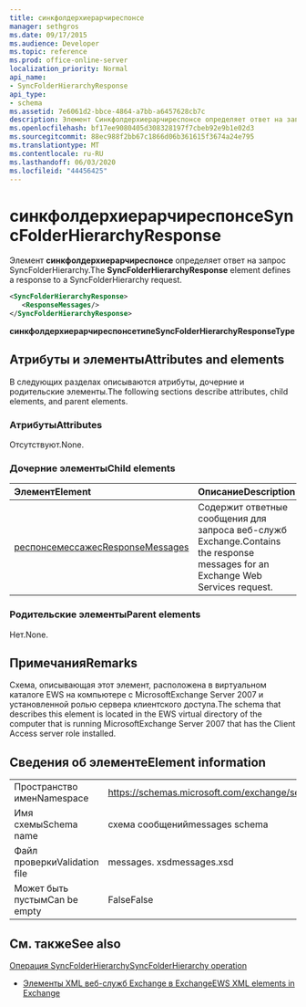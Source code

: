 ```yaml
---
title: синкфолдерхиерарчиреспонсе
manager: sethgros
ms.date: 09/17/2015
ms.audience: Developer
ms.topic: reference
ms.prod: office-online-server
localization_priority: Normal
api_name:
- SyncFolderHierarchyResponse
api_type:
- schema
ms.assetid: 7e6061d2-bbce-4864-a7bb-a6457628cb7c
description: Элемент Синкфолдерхиерарчиреспонсе определяет ответ на запрос SyncFolderHierarchy.
ms.openlocfilehash: bf17ee9080405d308328197f7cbeb92e9b1e02d3
ms.sourcegitcommit: 88ec988f2bb67c1866d06b361615f3674a24e795
ms.translationtype: MT
ms.contentlocale: ru-RU
ms.lasthandoff: 06/03/2020
ms.locfileid: "44456425"
---
```

# <a name="syncfolderhierarchyresponse"></a><span data-ttu-id="2db53-103">синкфолдерхиерарчиреспонсе</span><span class="sxs-lookup"><span data-stu-id="2db53-103">SyncFolderHierarchyResponse</span></span>

<span data-ttu-id="2db53-104">Элемент **синкфолдерхиерарчиреспонсе** определяет ответ на запрос SyncFolderHierarchy.</span><span class="sxs-lookup"><span data-stu-id="2db53-104">The **SyncFolderHierarchyResponse** element defines a response to a SyncFolderHierarchy request.</span></span> 
  
```xml
<SyncFolderHierarchyResponse>
   <ResponseMessages/>
</SyncFolderHierarchyResponse>
```

 <span data-ttu-id="2db53-105">**синкфолдерхиерарчиреспонсетипе**</span><span class="sxs-lookup"><span data-stu-id="2db53-105">**SyncFolderHierarchyResponseType**</span></span>
## <a name="attributes-and-elements"></a><span data-ttu-id="2db53-106">Атрибуты и элементы</span><span class="sxs-lookup"><span data-stu-id="2db53-106">Attributes and elements</span></span>

<span data-ttu-id="2db53-107">В следующих разделах описываются атрибуты, дочерние и родительские элементы.</span><span class="sxs-lookup"><span data-stu-id="2db53-107">The following sections describe attributes, child elements, and parent elements.</span></span>
  
### <a name="attributes"></a><span data-ttu-id="2db53-108">Атрибуты</span><span class="sxs-lookup"><span data-stu-id="2db53-108">Attributes</span></span>

<span data-ttu-id="2db53-109">Отсутствуют.</span><span class="sxs-lookup"><span data-stu-id="2db53-109">None.</span></span>
  
### <a name="child-elements"></a><span data-ttu-id="2db53-110">Дочерние элементы</span><span class="sxs-lookup"><span data-stu-id="2db53-110">Child elements</span></span>

|<span data-ttu-id="2db53-111">**Элемент**</span><span class="sxs-lookup"><span data-stu-id="2db53-111">**Element**</span></span>|<span data-ttu-id="2db53-112">**Описание**</span><span class="sxs-lookup"><span data-stu-id="2db53-112">**Description**</span></span>|
|:-----|:-----|
|[<span data-ttu-id="2db53-113">респонсемессажес</span><span class="sxs-lookup"><span data-stu-id="2db53-113">ResponseMessages</span></span>](responsemessages.md) <br/> |<span data-ttu-id="2db53-114">Содержит ответные сообщения для запроса веб-служб Exchange.</span><span class="sxs-lookup"><span data-stu-id="2db53-114">Contains the response messages for an Exchange Web Services request.</span></span>  <br/> |
   
### <a name="parent-elements"></a><span data-ttu-id="2db53-115">Родительские элементы</span><span class="sxs-lookup"><span data-stu-id="2db53-115">Parent elements</span></span>

<span data-ttu-id="2db53-116">Нет.</span><span class="sxs-lookup"><span data-stu-id="2db53-116">None.</span></span>
  
## <a name="remarks"></a><span data-ttu-id="2db53-117">Примечания</span><span class="sxs-lookup"><span data-stu-id="2db53-117">Remarks</span></span>

<span data-ttu-id="2db53-118">Схема, описывающая этот элемент, расположена в виртуальном каталоге EWS на компьютере с MicrosoftExchange Server 2007 и установленной ролью сервера клиентского доступа.</span><span class="sxs-lookup"><span data-stu-id="2db53-118">The schema that describes this element is located in the EWS virtual directory of the computer that is running MicrosoftExchange Server 2007 that has the Client Access server role installed.</span></span>
  
## <a name="element-information"></a><span data-ttu-id="2db53-119">Сведения об элементе</span><span class="sxs-lookup"><span data-stu-id="2db53-119">Element information</span></span>

|||
|:-----|:-----|
|<span data-ttu-id="2db53-120">Пространство имен</span><span class="sxs-lookup"><span data-stu-id="2db53-120">Namespace</span></span>  <br/> |https://schemas.microsoft.com/exchange/services/2006/messages  <br/> |
|<span data-ttu-id="2db53-121">Имя схемы</span><span class="sxs-lookup"><span data-stu-id="2db53-121">Schema name</span></span>  <br/> |<span data-ttu-id="2db53-122">схема сообщений</span><span class="sxs-lookup"><span data-stu-id="2db53-122">messages schema</span></span>  <br/> |
|<span data-ttu-id="2db53-123">Файл проверки</span><span class="sxs-lookup"><span data-stu-id="2db53-123">Validation file</span></span>  <br/> |<span data-ttu-id="2db53-124">messages. xsd</span><span class="sxs-lookup"><span data-stu-id="2db53-124">messages.xsd</span></span>  <br/> |
|<span data-ttu-id="2db53-125">Может быть пустым</span><span class="sxs-lookup"><span data-stu-id="2db53-125">Can be empty</span></span>  <br/> |<span data-ttu-id="2db53-126">False</span><span class="sxs-lookup"><span data-stu-id="2db53-126">False</span></span>  <br/> |
   
## <a name="see-also"></a><span data-ttu-id="2db53-127">См. также</span><span class="sxs-lookup"><span data-stu-id="2db53-127">See also</span></span>



[<span data-ttu-id="2db53-128">Операция SyncFolderHierarchy</span><span class="sxs-lookup"><span data-stu-id="2db53-128">SyncFolderHierarchy operation</span></span>](syncfolderhierarchy-operation.md)


- [<span data-ttu-id="2db53-129">Элементы XML веб-служб Exchange в Exchange</span><span class="sxs-lookup"><span data-stu-id="2db53-129">EWS XML elements in Exchange</span></span>](ews-xml-elements-in-exchange.md)


